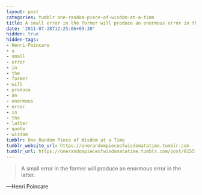 ```yaml
---
layout: post
categories: tumblr one-random-piece-of-wisdom-at-a-time
title: A small error in the former will produce an enormous error in the latter.
date: '2011-07-28T12:25:06+09:30'
hidden: true
hidden-tags:
- Henri-Poincare
- a
- small
- error
- in
- the
- former
- will
- produce
- an
- enermous
- error
- in
- the
- latter
- quote
- wisdom
tumblr: One Random Piece of Wisdom at a Time
tumblr_website_url: https://onerandompieceofwisdomatatime.tumblr.com
tumblr_url: https://onerandompieceofwisdomatatime.tumblr.com/post/8155787622/a-small-error-in-the-former-will-produce-an
---
```

> A small error in the former will produce an enormous error in the latter.

—Henri Poincare&nbsp;
